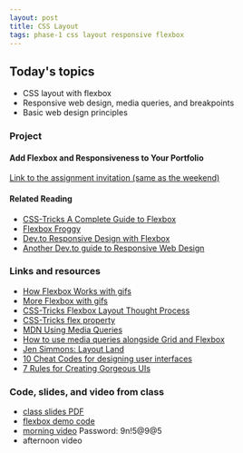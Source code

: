 ```yaml
---
layout: post
title: CSS Layout
tags: phase-1 css layout responsive flexbox
---
```


## Today's topics

- CSS layout with flexbox
- Responsive web design, media queries, and breakpoints
- Basic web design principles

### Project
#### Add Flexbox and Responsiveness to Your Portfolio

[Link to the assignment invitation (same as the weekend)](https://classroom.github.com/a/Qy_BgLKw)

#### Related Reading
- [CSS-Tricks A Complete Guide to Flexbox](https://css-tricks.com/snippets/css/a-guide-to-flexbox/)
- [Flexbox Froggy](https://flexboxfroggy.com/)
- [Dev.to Responsive Design with Flexbox](https://dev.to/gvinod1991/flex-box-layout-for-responsive-designs-part-1-24co)
- [Another Dev.to guide to Responsive Web Design](https://dev.to/scrimba/learn-responsive-web-design-in-5-minutes-hg9)

### Links and resources
- [How Flexbox Works with gifs](https://www.freecodecamp.org/news/an-animated-guide-to-flexbox-d280cf6afc35/#.ny5qtyivp)
- [More Flexbox with gifs](https://www.freecodecamp.org/news/even-more-about-how-flexbox-works-explained-in-big-colorful-animated-gifs-a5a74812b053/#.mmcrvo7pu)
- [CSS-Tricks Flexbox Layout Thought Process](https://css-tricks.com/the-thought-process-behind-a-flexbox-layout/)
- [CSS-Tricks flex property](https://css-tricks.com/almanac/properties/f/flex/)
- [MDN Using Media Queries](https://developer.mozilla.org/en-US/docs/Web/CSS/Media_Queries/Using_media_queries)
- [How to use media queries alongside Grid and Flexbox](https://www.smashingmagazine.com/2018/02/media-queries-responsive-design-2018/)
- [Jen Simmons: Layout Land](https://www.youtube.com/channel/UC7TizprGknbDalbHplROtag)
- [10 Cheat Codes for designing user interfaces](https://medium.com/sketch-app-sources/design-cheatsheet-274384775da9)
- [7 Rules for Creating Gorgeous UIs](https://medium.com/@erikdkennedy/7-rules-for-creating-gorgeous-ui-part-1-559d4e805cda)

### Code, slides, and video from class

- [class slides PDF](/slide-decks/css-layout.pdf)
- [flexbox demo code](https://repl.it/@RebeccaConley/EnormousJovialCarrier#index.html)
- [morning video](https://us02web.zoom.us/rec/share/6s57Arfp5F5LS6PxzHvzWb8kOtz6X6a8gSNIqfoMyBoDp3DMA_zpzMxunI3fmRs) Password: 9n!5@9@5
- afternoon video 